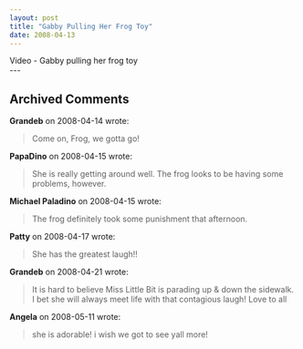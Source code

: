 ```yaml
---
layout: post
title: "Gabby Pulling Her Frog Toy"
date: 2008-04-13
---
```


<div id="WalkingFrog">Video - Gabby pulling her frog toy</div>
<script type="text/javascript"> var so = new SWFObject("http://i170.photobucket.com/player.swf?file=http://vid170.photobucket.com/albums/u252/mjpalad/WalkingFrog.flv", "WalkingFrog", "430", "389", "8", "#EDEBDA"); so.write("WalkingFrog"); </script>
---

## Archived Comments

**Grandeb** on 2008-04-14 wrote:

> Come on, Frog, we gotta go!

**PapaDino** on 2008-04-15 wrote:

> She is really getting around well. The frog looks to be having some problems, however.

**Michael Paladino** on 2008-04-15 wrote:

> The frog definitely took some punishment that afternoon.

**Patty** on 2008-04-17 wrote:

> She has the greatest laugh!! 

**Grandeb** on 2008-04-21 wrote:

> It is hard to believe Miss Little Bit is parading up & down the sidewalk.  I bet she will always meet life with that contagious laugh!  Love to all

**Angela** on 2008-05-11 wrote:

> she is adorable! i wish we got to see yall more!

